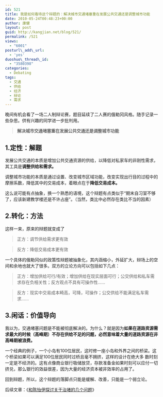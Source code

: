 ```yaml
---
id: 521
title: 我是如何看待这个辩题的：解决城市交通堵塞重在发展公共交通还是调整城市功能
date: 2010-05-24T00:48:23+00:00
author: 康健
layout: post
guid: http://kangjian.net/blog/521/
permalink: /521
views:
  - "6001"
posturl\_add\_url:
  - 'yes'
duoshuo\_thread\_id:
  - "3580398"
categories:
  - Debating
tags:
  - 交通
  - 供给
  - 经济
  - 辩论
  - 需求
---
```

晚间有机会看了一场二人制辩论赛，题目延续了二人赛的俄勒冈风格。随手记录一些杂思。供有兴趣的同学进一步批判用。

> **解决城市交通堵塞重在发展公共交通还是调整城市功能**

## 1.定性：解题

发展公共交通的本质是增加公共交通资源的供给，以降低对私家车的非刚性需求，其工具是**调整供给和需求。**

调整城市功能的本质是通过设置、改变城市区域功能，改变实现出行目的过程中的摩擦系数，降低其中的交易成本，着眼点在于**降低交易成本。**

这么说可能有点抽象，换一个熟悉的语境，这个辩题有点类似于“期末自习室不够了，应该新建教学楼还是不许占座”。（当然，类比中必然存在类比不当的因素）

## 2.转化：方法

这样一来，原来的辩题就变成了

> 正方：调节供给需求更有效
  
> 反方：降低交易成本更有效

一个具体的俄勒冈似的政策性辩题被抽象化，其内涵缩小，外延扩大，辩场上的空间和余地也就大了很多。双方的立论方向可以包括如下几点：

> 正方：增加供给可行/有效；增加供给在现实层面可行；公交供给和私车需求存在负相关性；反方观点不具有可操作性……

> 反方：现实中交易成本畸高，可降，可操作；公交供给不能满足私车需求……

## 3.闲话：价值导向

我以为，交通堵塞问题是不能被彻底解决的。为什么？就是因为**如果在道路资源需求最大的时候（高峰期）不存在供给不足的问题，必然意味着大量的道路资源在非高峰期被浪费。**

一个经典的例子，一个小岛有100位居民，这时修一座小岛和外界之间的桥梁。这个桥梁如果可以满足100位居民同时过桥且毫不拥挤，这样的设计在绝大多 数时刻一定是不经济的。这有点像商业银行吸储放贷，存款准备金如果时刻可以应付一切挤兑，那么银行的效益很差，因为大量的经济资本被非效率的占用了。

回到辩题，所以，这个辩题的落脚点只能是缓解、改善，只能是一个弱立论。

后续文章：《<a title="和陈怡伊探讨关于治堵的几个问题" href="http://kangjian.net/blog/559/" target="_blank">和陈怡伊探讨关于治堵的几个问题</a>》